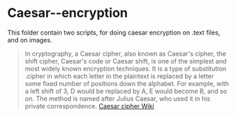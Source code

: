 # Caesar--encryption
This folder contain two scripts, for doing caesar encryption on .text files, and on images.

>In cryptography, a Caesar cipher, also known as Caesar's cipher, the shift cipher, Caesar's code or Caesar shift, is one of the simplest and most widely known encryption techniques. It is a type of substitution .cipher in which each letter in the plaintext is replaced by a letter some fixed number of positions down the alphabet. For example, with a left shift of 3, D would be replaced by A, E would become B, and so on. The method is named after Julius Caesar, who used it in his private correspondence.
[Caesar cipher Wiki](https://en.wikipedia.org/wiki/Caesar_cipher)


